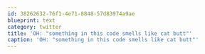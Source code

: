 ```yaml
---
id: 38262632-76f1-4e71-8848-57d83974a9ae
blueprint: text
category: twitter
title: 'OH: "something in this code smells like cat butt"'
caption: 'OH: "something in this code smells like cat butt"'
---
```

